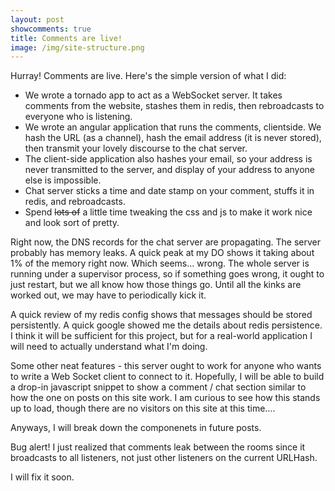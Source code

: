 ```yaml
---
layout: post
showcomments: true
title: Comments are live!
image: /img/site-structure.png
---
```


Hurray! Comments are live.  Here's the simple version of what I did:

-  We wrote a tornado app to act as a WebSocket server.  It takes comments from the website, stashes them in redis, then rebroadcasts to everyone who is listening.
-  We wrote an angular application that runs the comments, clientside.  We hash the URL (as a channel), hash the email address (it is never stored), then transmit your lovely discourse to the chat server.
-  The client-side application also hashes your email, so your address is never transmitted to the server, and display of your address to anyone else is impossible.
-  Chat server sticks a time and date stamp on your comment, stuffs it in redis, and rebroadcasts.
-  Spend <del>lots of</del> a little time tweaking the css and js to make it work nice and look sort of pretty.

Right now, the DNS records for the chat server are propagating.  The server probably has memory leaks.  A quick peak at my DO shows it taking about 1% of the memory right now. Which seems... wrong.  The whole server is running under a supervisor process, so if something goes wrong, it ought to just restart, but we all know how those things go.  Until all the kinks are worked out, we may have to periodically kick it.

A quick review of my redis config shows that messages should be stored persistently.  A quick google showed me the details about redis persistence.  I think it will be sufficient for this project, but for a real-world application I will need to actually understand what I'm doing.  

Some other neat features - this server ought to work for anyone who wants to write a Web Socket client to connect to it.  Hopefully, I will be able to build a drop-in javascript snippet to show a comment / chat section similar to how the one on posts on this site work.  I am curious to see how this stands up to load, though there are no visitors on this site at this time....

Anyways, I will break down the componenets in future posts.

Bug alert!  I just realized that comments leak between the rooms since it broadcasts to all listeners, not just other listeners on the current URLHash.  

I will fix it soon.
